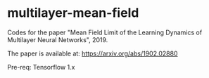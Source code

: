# multilayer-mean-field
Codes for the paper "Mean Field Limit of the Learning Dynamics of Multilayer Neural Networks", 2019.

The paper is available at: https://arxiv.org/abs/1902.02880

Pre-req: Tensorflow 1.x
